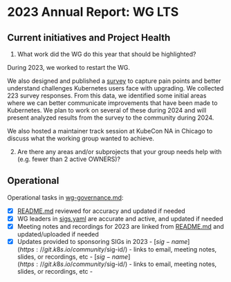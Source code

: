 # 2023 Annual Report: WG LTS

## Current initiatives and Project Health


1. What work did the WG do this year that should be highlighted?

During 2023, we worked to restart the WG.

We also designed and published a [survey](https://bit.ly/k8s-upgrade-survey) to capture pain points and better understand challenges Kubernetes users face with upgrading. We collected 223 survey responses. From this data, we identified some initial areas where we can better communicate improvements that have been made to Kubernetes. We plan to work on several of these during 2024 and will present analyzed results from the survey to the community during 2024. 

We also hosted a maintainer track session at KubeCon NA in Chicago to discuss what the working group wanted to achieve. 

2. Are there any areas and/or subprojects that your group needs help with (e.g. fewer than 2 active OWNERS)?

## Operational

Operational tasks in [wg-governance.md]:

- [x] [README.md] reviewed for accuracy and updated if needed
- [x] WG leaders in [sigs.yaml] are accurate and active, and updated if needed
- [x] Meeting notes and recordings for 2023 are linked from [README.md] and updated/uploaded if needed
- [x] Updates provided to sponsoring SIGs in 2023
      - [$sig-name](https://git.k8s.io/community/$sig-id/)
        - links to email, meeting notes, slides, or recordings, etc
      - [$sig-name](https://git.k8s.io/community/$sig-id/)
        - links to email, meeting notes, slides, or recordings, etc
      -

[wg-governance.md]: https://git.k8s.io/community/committee-steering/governance/wg-governance.md
[README.md]: https://git.k8s.io/community/wg-lts/README.md
[sigs.yaml]: https://git.k8s.io/community/sigs.yaml
